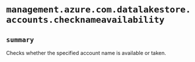 # `management.azure.com.datalakestore.accounts.checknameavailability`

## `summary`
Checks whether the specified account name is available or taken.


